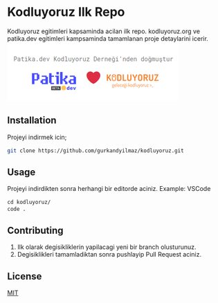 # Kodluyoruz Ilk Repo
Kodluyoruz egitimleri kapsaminda acilan ilk repo.
kodluyoruz.org ve patika.dev egitimleri kampsaminda tamamlanan proje detaylarini icerir.
![repo-image](media/kodluyoruz.png)

## Installation
Projeyi indirmek icin;
```bash
git clone https://github.com/gurkandyilmaz/kodluyoruz.git
```

## Usage
Projeyi indirdikten sonra herhangi bir editorde aciniz. Example: VSCode
```linux
cd kodluyoruz/
code .
```

## Contributing
1) Ilk olarak degisikliklerin yapilacagi yeni bir branch olusturunuz.
2) Degisiklikleri tamamladiktan sonra pushlayip Pull Request aciniz.

## License
[MIT](https://choosealicense.com/licences/mit)

